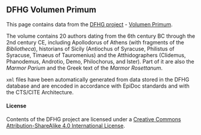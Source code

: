 ## DFHG Volumen Primum

This page contains data from the [DFHG project](http://www.dfhg-project.org/) - [Volumen Primum](http://www.dfhg-project.org/DFHG/index.php?volume=Volumen%20primum#volumen_primum).

The volume contains 20 authors dating from the 6th century BC through the 2nd century CE, including Apollodorus of Athens (with fragments of the <i>Bibliotheca</i>), historians of Sicily (Antiochus of Syracuse, Philistus of Syracuse, Timaeus of Tauromenius) and the Atthidographers (Clidemus, Phanodemus, Androtio, Demo, Philochorus, and Ister). Part of it are also the <i>Marmor Parium</i> and the Greek text of the <i>Marmor Rosettanum</i>.

`xml` files have been automatically generated from data stored in the DFHG database and are encoded in accordance with EpiDoc standards and with the CTS/CITE Architecture.

#### License
Contents of the DFHG project are licensed under a [Creative Commons Attribution-ShareAlike 4.0 International License](https://creativecommons.org/licenses/by-sa/4.0/).
